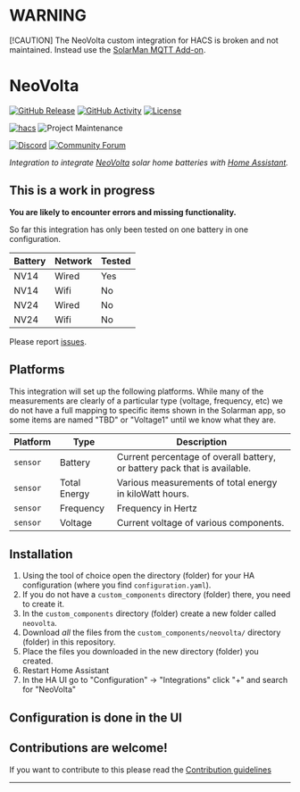 # WARNING
[!CAUTION]
The NeoVolta custom integration for HACS is broken and not maintained. Instead use the [SolarMan MQTT Add-on](https://github.com/austinmroczek/addon-solarman-mqtt).  

# NeoVolta

[![GitHub Release][releases-shield]][releases]
[![GitHub Activity][commits-shield]][commits]
[![License][license-shield]](LICENSE)

[![hacs][hacsbadge]][hacs]
![Project Maintenance][maintenance-shield]

[![Discord][discord-shield]][discord]
[![Community Forum][forum-shield]][forum]

_Integration to integrate [NeoVolta](https://www.neovolta.com) solar home batteries with [Home Assistant](https://www.home-assistant.io)._

## This is a work in progress
**You are likely to encounter errors and missing functionality.**

So far this integration has only been tested on one battery in one configuration.

Battery | Network | Tested
-- | -- | --
NV14 | Wired | Yes
NV14 | Wifi | No
NV24 | Wired | No
NV24 | Wifi | No

Please report [issues](https://github.com/austinmroczek/neovolta/issues).

## Platforms

This integration will set up the following platforms. While many of the measurements are clearly of a particular type (voltage, frequency, etc) we do not have a full mapping to specific items shown in the Solarman app, so some items are named "TBD" or "Voltage1" until we know what they are.

Platform | Type | Description
-- | -- | --
`sensor` | Battery | Current percentage of overall battery, or battery pack that is available.
`sensor` | Total Energy | Various measurements of total energy in kiloWatt hours.
`sensor` | Frequency | Frequency in Hertz
`sensor` | Voltage | Current voltage of various components.

## Installation

1. Using the tool of choice open the directory (folder) for your HA configuration (where you find `configuration.yaml`).
1. If you do not have a `custom_components` directory (folder) there, you need to create it.
1. In the `custom_components` directory (folder) create a new folder called `neovolta`.
1. Download _all_ the files from the `custom_components/neovolta/` directory (folder) in this repository.
1. Place the files you downloaded in the new directory (folder) you created.
1. Restart Home Assistant
1. In the HA UI go to "Configuration" -> "Integrations" click "+" and search for "NeoVolta"

## Configuration is done in the UI

<!---->

## Contributions are welcome!

If you want to contribute to this please read the [Contribution guidelines](CONTRIBUTING.md)

***

[neovolta]: https://github.com/austinmroczek/neovolta
[commits-shield]: https://img.shields.io/github/commit-activity/y/austinmroczek/neovolta.svg?style=for-the-badge
[commits]: https://github.com/austinmroczek/neovolta/commits/main
[hacs]: https://github.com/hacs/integration
[hacsbadge]: https://img.shields.io/badge/HACS-Custom-orange.svg?style=for-the-badge
[discord]: https://discord.gg/Qa5fW2R
[discord-shield]: https://img.shields.io/discord/330944238910963714.svg?style=for-the-badge
[exampleimg]: example.png
[forum-shield]: https://img.shields.io/badge/community-forum-brightgreen.svg?style=for-the-badge
[forum]: https://community.home-assistant.io/
[license-shield]: https://img.shields.io/github/license/austinmroczek/neovolta.svg?style=for-the-badge
[maintenance-shield]: https://img.shields.io/badge/maintainer-Austin%20Mroczek%20%40austinmroczek-blue.svg?style=for-the-badge
[releases-shield]: https://img.shields.io/github/release/austinmroczek/neovolta.svg?style=for-the-badge
[releases]: https://github.com/austinmroczek/neovolta/releases
